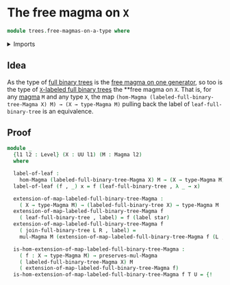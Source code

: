 # The free magma on `X`

```agda
module trees.free-magmas-on-a-type where
```

<details><summary>Imports</summary>

```agda
open import foundation.action-on-identifications-functions
open import foundation.coproduct-types
open import foundation.dependent-pair-types
open import foundation.empty-types
open import foundation.equality-dependent-pair-types
open import foundation.equivalences
open import foundation.function-extensionality
open import foundation.homotopies
open import foundation.identity-types
open import foundation.unit-type
open import foundation.universe-levels

open import foundation-core.dependent-identifications
open import foundation-core.retractions
open import foundation-core.sections

open import structured-types.magmas
open import structured-types.morphisms-magmas

open import trees.combinator-full-binary-trees
open import trees.full-binary-trees
open import trees.labeled-full-binary-trees
```

</details>

## Idea

As the type of [full binary trees](trees.full-binary-trees.md) is the
[free magma on one generator](trees.free-magma-on-one-generator.md), so too is
the type of [`X`-labeled full binary trees](trees.labeled-full-binary-trees.md)
the \*\*free magma on `X`. That is, for any [magma](structured-types.magmas.md)
`M` and any type `X`, the map
`(hom-Magma (labeled-full-binary-tree-Magma X) M) → (X → type-Magma M)` pulling
back the label of `leaf-full-binary-tree` is an equivalence.

## Proof

```agda
module _
  {l1 l2 : Level} (X : UU l1) (M : Magma l2)
  where

  label-of-leaf :
    hom-Magma (labeled-full-binary-tree-Magma X) M → (X → type-Magma M)
  label-of-leaf (f , _) x = f (leaf-full-binary-tree , λ _ → x)

  extension-of-map-labeled-full-binary-tree-Magma :
    ( X → type-Magma M) → (labeled-full-binary-tree X) → type-Magma M
  extension-of-map-labeled-full-binary-tree-Magma f
    ( leaf-full-binary-tree , label) = f (label star)
  extension-of-map-labeled-full-binary-tree-Magma f
    ( join-full-binary-tree L R , label) =
    mul-Magma M (extension-of-map-labeled-full-binary-tree-Magma f (L , λ z → label (inl z))) (extension-of-map-labeled-full-binary-tree-Magma f (R , λ z → label (inr z)))

  is-hom-extension-of-map-labeled-full-binary-tree-Magma :
    ( f : X → type-Magma M) → preserves-mul-Magma
    ( labeled-full-binary-tree-Magma X) M
    ( extension-of-map-labeled-full-binary-tree-Magma f)
  is-hom-extension-of-map-labeled-full-binary-tree-Magma f T U = {!   !}
```
